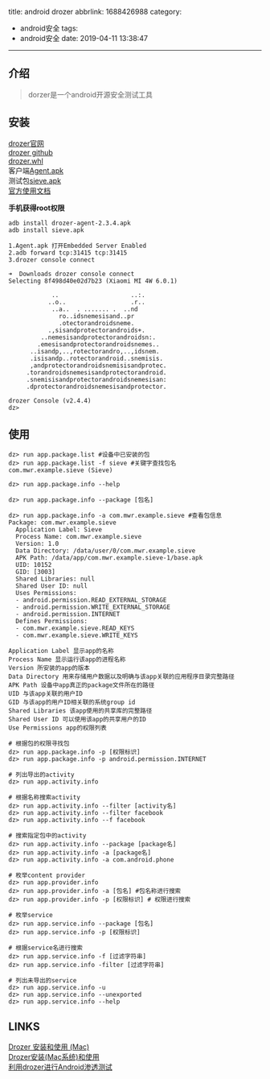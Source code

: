 title: android drozer
abbrlink: 1688426988
category:
  - android安全
tags:
  - android安全
date: 2019-04-11 13:38:47
---
## 介绍
> dorzer是一个android开源安全测试工具

## 安装

[drozer官网](https://labs.mwrinfosecurity.com/tools/drozer)  
[drozer github](https://github.com/mwrlabs/drozer)  
[drozer.whl](https://github.com/mwrlabs/drozer/releases)  
客户端[Agent.apk](https://github.com/mwrlabs/drozer/releases/download/2.3.4/drozer-agent-2.3.4.apk)  
测试包[sieve.apk](https://github.com/mwrlabs/drozer/releases/download/2.3.4/sieve.apk)  
[官方使用文档](https://labs.mwrinfosecurity.com/assets/BlogFiles/mwri-drozer-user-guide-2015-03-23.pdf)  

**手机获得root权限**  

```
adb install drozer-agent-2.3.4.apk
adb install sieve.apk

1.Agent.apk 打开Embedded Server Enabled
2.adb forward tcp:31415 tcp:31415
3.drozer console connect

➜  Downloads drozer console connect         
Selecting 8f498d40e02d7b23 (Xiaomi MI 4W 6.0.1)

            ..                    ..:.
           ..o..                  .r..
            ..a..  . ....... .  ..nd
              ro..idsnemesisand..pr
              .otectorandroidsneme.
           .,sisandprotectorandroids+.
         ..nemesisandprotectorandroidsn:.
        .emesisandprotectorandroidsnemes..
      ..isandp,..,rotectorandro,..,idsnem.
      .isisandp..rotectorandroid..snemisis.
      ,andprotectorandroidsnemisisandprotec.
     .torandroidsnemesisandprotectorandroid.
     .snemisisandprotectorandroidsnemesisan:
     .dprotectorandroidsnemesisandprotector.

drozer Console (v2.4.4)
dz> 

```
## 使用

```
dz> run app.package.list #设备中已安装的包
dz> run app.package.list -f sieve #关键字查找包名
com.mwr.example.sieve (Sieve)

dz> run app.package.info --help 

dz> run app.package.info --package [包名]

dz> run app.package.info -a com.mwr.example.sieve #查看包信息
Package: com.mwr.example.sieve
  Application Label: Sieve
  Process Name: com.mwr.example.sieve
  Version: 1.0
  Data Directory: /data/user/0/com.mwr.example.sieve
  APK Path: /data/app/com.mwr.example.sieve-1/base.apk
  UID: 10152
  GID: [3003]
  Shared Libraries: null
  Shared User ID: null
  Uses Permissions:
  - android.permission.READ_EXTERNAL_STORAGE
  - android.permission.WRITE_EXTERNAL_STORAGE
  - android.permission.INTERNET
  Defines Permissions:
  - com.mwr.example.sieve.READ_KEYS
  - com.mwr.example.sieve.WRITE_KEYS
  
Application Label 显示app的名称
Process Name 显示运行该app的进程名称
Version 所安装的app的版本
Data Directory 用来存储用户数据以及明确与该app关联的应用程序目录完整路径
APK Path 设备中app真正的package文件所在的路径
UID 与该app关联的用户ID 
GID 与该app的用户ID相关联的系统group id
Shared Libraries 该app使用的共享库的完整路径
Shared User ID 可以使用该app的共享用户的ID
Use Permissions app的权限列表

# 根据包的权限寻找包
dz> run app.package.info -p [权限标识]
dz> run app.package.info -p android.permission.INTERNET

# 列出导出的activity
dz> run app.activity.info

# 根据名称搜索activity
dz> run app.activity.info --filter [activity名]
dz> run app.activity.info --filter facebook
dz> run app.activity.info --f facebook

# 搜索指定包中的activity
dz> run app.activity.info --package [package名]
dz> run app.activity.info -a [package名]
dz> run app.activity.info -a com.android.phone

# 枚举content provider
dz> run app.provider.info
dz> run app.provider.info -a [包名] #包名称进行搜索
dz> run app.provider.info -p [权限标识] # 权限进行搜索

# 枚举service
dz> run app.service.info --package [包名]
dz> run app.service.info -p [权限标识]

# 根据service名进行搜索
dz> run app.service.info -f [过滤字符串]
dz> run app.service.info -filter [过滤字符串]

# 列出未导出的service
dz> run app.service.info -u
dz> run app.service.info --unexported
dz> run app.service.info --help
```


## LINKS

[Drozer 安装和使用 (Mac)](https://www.jianshu.com/p/168cdd3daa1d)  
[Drozer安装(Mac系统)和使用](https://www.jianshu.com/p/65fc2d52c7b1)  
[利用drozer进行Android渗透测试](https://www.cnblogs.com/goodhacker/p/3906180.html)  